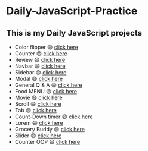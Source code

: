 # Daily-JavaScript-Practice

## This is my Daily JavaScript projects

- Color flipper :smile: [click here](https://iridescent-meerkat-587c72.netlify.app/)
- Counter :smile: [click here](https://mellow-choux-fcfe7e.netlify.app/)
- Review  :smile: [click here](https://lucky-palmier-80b11a.netlify.app/)
- Navbar :smile: [click here](https://jazzy-tanuki-a70f75.netlify.app/)
- Sidebar :smile: [click here](https://mellifluous-llama-705ca9.netlify.app/)
- Modal :smile: [click here](https://iridescent-cannoli-26efeb.netlify.app/)
- General Q & A :smile: [click here](https://shiny-beijinho-c2700e.netlify.app/)
- Food MENU :smile: [click here](https://stunning-centaur-9169ed.netlify.app/)
- Movie :smile: [click here](https://spiffy-sunflower-c9fe8a.netlify.app/)
- Scroll :smile: [click here](https://aesthetic-frangollo-e2c224.netlify.app/)
- Tab :smile: [click here](https://funny-lily-c0600e.netlify.app/)
- Count-Down timer :smile: [click here](https://statuesque-monstera-5e911f.netlify.app/)
- Lorem :smile: [click here](https://timely-griffin-b458e6.netlify.app/)
- Grocery Buddy :smile: [click here](https://radiant-dieffenbachia-2dab17.netlify.app/)
- Slider :smile: [click here](https://neon-eclair-fc3eb1.netlify.app/)
- Counter OOP :smile: [click here](https://shiny-dango-3ff32e.netlify.app/)








